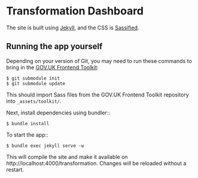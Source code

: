 # Transformation Dashboard

The site is built using [Jekyll](http://jekyllrb.com/), and the CSS is [Sassified](http://sass-lang.com).

## Running the app yourself

Depending on your version of Git, you may need to run these commands to bring in the [GOV.UK Frontend Toolkit](https://github.com/alphagov/govuk_frontend_toolkit):

    $ git submodule init
    $ git submodule update

This should import Sass files from the GOV.UK Frontend Toolkit repository into `_assets/toolkit/`.

Next, install dependencies using bundler::

    $ bundle install

To start the app::

    $ bundle exec jekyll serve -w

This will compile the site and make it available on http://localhost:4000/transformation. Changes will be reloaded without a restart.
